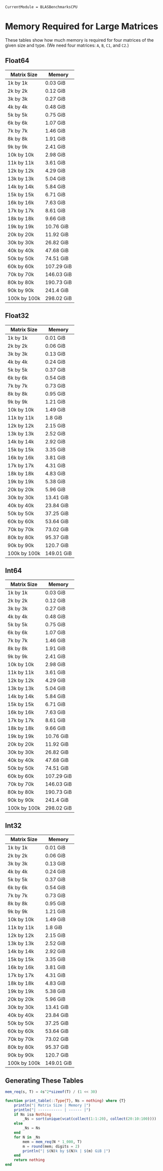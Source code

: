 ```@meta
CurrentModule = BLASBenchmarksCPU
```

# Memory Required for Large Matrices

These tables show how much memory is required for four matrices of the given size and type. (We need four matrices: `A`, `B`, `C1`, and `C2`.)

## Float64

| Matrix Size | Memory |
| ----------- | ------ |
| 1k by 1k | 0.03 GiB |
| 2k by 2k | 0.12 GiB |
| 3k by 3k | 0.27 GiB |
| 4k by 4k | 0.48 GiB |
| 5k by 5k | 0.75 GiB |
| 6k by 6k | 1.07 GiB |
| 7k by 7k | 1.46 GiB |
| 8k by 8k | 1.91 GiB |
| 9k by 9k | 2.41 GiB |
| 10k by 10k | 2.98 GiB |
| 11k by 11k | 3.61 GiB |
| 12k by 12k | 4.29 GiB |
| 13k by 13k | 5.04 GiB |
| 14k by 14k | 5.84 GiB |
| 15k by 15k | 6.71 GiB |
| 16k by 16k | 7.63 GiB |
| 17k by 17k | 8.61 GiB |
| 18k by 18k | 9.66 GiB |
| 19k by 19k | 10.76 GiB |
| 20k by 20k | 11.92 GiB |
| 30k by 30k | 26.82 GiB |
| 40k by 40k | 47.68 GiB |
| 50k by 50k | 74.51 GiB |
| 60k by 60k | 107.29 GiB |
| 70k by 70k | 146.03 GiB |
| 80k by 80k | 190.73 GiB |
| 90k by 90k | 241.4 GiB |
| 100k by 100k | 298.02 GiB |

## Float32

| Matrix Size | Memory |
| ----------- | ------ |
| 1k by 1k | 0.01 GiB |
| 2k by 2k | 0.06 GiB |
| 3k by 3k | 0.13 GiB |
| 4k by 4k | 0.24 GiB |
| 5k by 5k | 0.37 GiB |
| 6k by 6k | 0.54 GiB |
| 7k by 7k | 0.73 GiB |
| 8k by 8k | 0.95 GiB |
| 9k by 9k | 1.21 GiB |
| 10k by 10k | 1.49 GiB |
| 11k by 11k | 1.8 GiB |
| 12k by 12k | 2.15 GiB |
| 13k by 13k | 2.52 GiB |
| 14k by 14k | 2.92 GiB |
| 15k by 15k | 3.35 GiB |
| 16k by 16k | 3.81 GiB |
| 17k by 17k | 4.31 GiB |
| 18k by 18k | 4.83 GiB |
| 19k by 19k | 5.38 GiB |
| 20k by 20k | 5.96 GiB |
| 30k by 30k | 13.41 GiB |
| 40k by 40k | 23.84 GiB |
| 50k by 50k | 37.25 GiB |
| 60k by 60k | 53.64 GiB |
| 70k by 70k | 73.02 GiB |
| 80k by 80k | 95.37 GiB |
| 90k by 90k | 120.7 GiB |
| 100k by 100k | 149.01 GiB |

## Int64

| Matrix Size | Memory |
| ----------- | ------ |
| 1k by 1k | 0.03 GiB |
| 2k by 2k | 0.12 GiB |
| 3k by 3k | 0.27 GiB |
| 4k by 4k | 0.48 GiB |
| 5k by 5k | 0.75 GiB |
| 6k by 6k | 1.07 GiB |
| 7k by 7k | 1.46 GiB |
| 8k by 8k | 1.91 GiB |
| 9k by 9k | 2.41 GiB |
| 10k by 10k | 2.98 GiB |
| 11k by 11k | 3.61 GiB |
| 12k by 12k | 4.29 GiB |
| 13k by 13k | 5.04 GiB |
| 14k by 14k | 5.84 GiB |
| 15k by 15k | 6.71 GiB |
| 16k by 16k | 7.63 GiB |
| 17k by 17k | 8.61 GiB |
| 18k by 18k | 9.66 GiB |
| 19k by 19k | 10.76 GiB |
| 20k by 20k | 11.92 GiB |
| 30k by 30k | 26.82 GiB |
| 40k by 40k | 47.68 GiB |
| 50k by 50k | 74.51 GiB |
| 60k by 60k | 107.29 GiB |
| 70k by 70k | 146.03 GiB |
| 80k by 80k | 190.73 GiB |
| 90k by 90k | 241.4 GiB |
| 100k by 100k | 298.02 GiB |

## Int32

| Matrix Size | Memory |
| ----------- | ------ |
| 1k by 1k | 0.01 GiB |
| 2k by 2k | 0.06 GiB |
| 3k by 3k | 0.13 GiB |
| 4k by 4k | 0.24 GiB |
| 5k by 5k | 0.37 GiB |
| 6k by 6k | 0.54 GiB |
| 7k by 7k | 0.73 GiB |
| 8k by 8k | 0.95 GiB |
| 9k by 9k | 1.21 GiB |
| 10k by 10k | 1.49 GiB |
| 11k by 11k | 1.8 GiB |
| 12k by 12k | 2.15 GiB |
| 13k by 13k | 2.52 GiB |
| 14k by 14k | 2.92 GiB |
| 15k by 15k | 3.35 GiB |
| 16k by 16k | 3.81 GiB |
| 17k by 17k | 4.31 GiB |
| 18k by 18k | 4.83 GiB |
| 19k by 19k | 5.38 GiB |
| 20k by 20k | 5.96 GiB |
| 30k by 30k | 13.41 GiB |
| 40k by 40k | 23.84 GiB |
| 50k by 50k | 37.25 GiB |
| 60k by 60k | 53.64 GiB |
| 70k by 70k | 73.02 GiB |
| 80k by 80k | 95.37 GiB |
| 90k by 90k | 120.7 GiB |
| 100k by 100k | 149.01 GiB |

## Generating These Tables

```julia
mem_req(s, T) = 4s^2*sizeof(T) / (1 << 30)

function print_table(::Type{T}, Ns = nothing) where {T}
    println("| Matrix Size | Memory |")
    println("| ----------- | ------ |")
    if Ns isa Nothing
        _Ns = sort(unique(vcat(collect(1:1:20), collect(20:10:100))))
    else
        _Ns = Ns
    end
    for N in _Ns
        mem = mem_req(N * 1_000, T)
        m = round(mem; digits = 2)
        println("| $(N)k by $(N)k | $(m) GiB |")
    end
    return nothing
end
```
